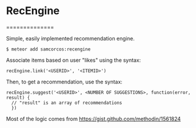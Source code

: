 # RecEngine
==============

Simple, easily implemented recommendation engine.

```
$ meteor add samcorcos:recengine
```

Associate items based on user "likes" using the syntax:

```
recEngine.link('<USERID>', '<ITEMID>')
```

Then, to get a recommendation, use the syntax:

```
recEngine.suggest('<USERID>', <NUMBER OF SUGGESTIONS>, function(error, result) {
  // "result" is an array of recommendations
  })
```

Most of the logic comes from https://gist.github.com/methodin/1561824
